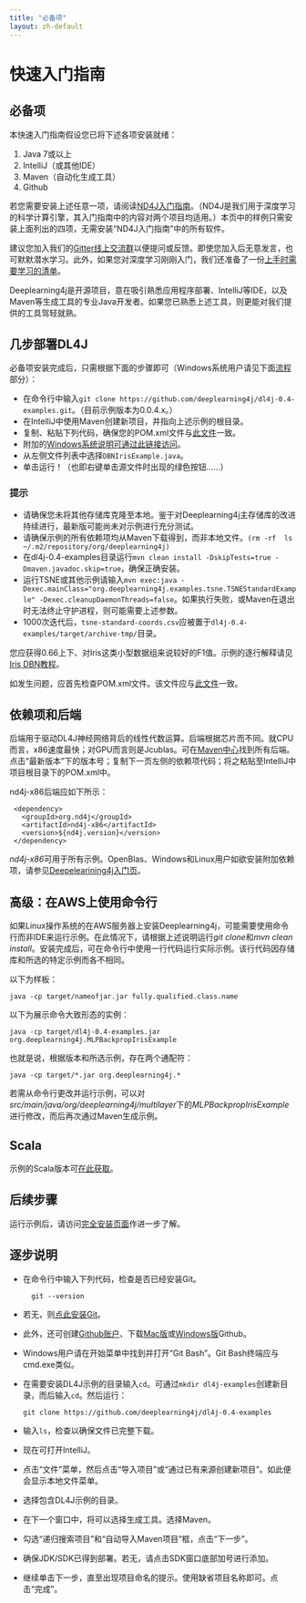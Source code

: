 ```yaml
---
title: "必备项"
layout: zh-default
---
```


# 快速入门指南

## 必备项

本快速入门指南假设您已将下述各项安装就绪：

1. Java 7或以上
2. IntelliJ（或其他IDE）
3. Maven（自动化生成工具）
4. Github

若您需要安装上述任意一项，请阅读[ND4J入门指南](http://nd4j.org/zh-getstarted.html)。（ND4J是我们用于深度学习的科学计算引擎，其入门指南中的内容对两个项目均适用。）本页中的样例只需安装上面列出的四项，无需安装“ND4J入门指南”中的所有软件。

建议您加入我们的[Gitter线上交流群](https://gitter.im/deeplearning4j/deeplearning4j)以便提问或反馈。即使您加入后无意发言，也可默默潜水学习。此外，如果您对深度学习刚刚入门，我们还准备了一份[上手时需要学习的清单](./deeplearningforbeginners.html)。

Deeplearning4j是开源项目，意在吸引熟悉应用程序部署、IntelliJ等IDE，以及Maven等生成工具的专业Java开发者。如果您已熟悉上述工具，则更能对我们提供的工具驾轻就熟。

## 几步部署DL4J

必备项安装完成后，只需根据下面的步骤即可（Windows系统用户请见下面[流程](#walk)部分）：

* 在命令行中输入`git clone https://github.com/deeplearning4j/dl4j-0.4-examples.git`。（目前示例版本为0.0.4.x。）
* 在IntelliJ中使用Maven创建新项目，并指向上述示例的根目录。
* 复制、粘贴下列代码，确保您的POM.xml文件与[此文件](https://github.com/deeplearning4j/dl4j-0.4-examples/blob/master/pom.xml)一致。
* 附加的[Windows系统说明可通过此链接访问](./zh-gettingstarted.html#windows)。
* 从左侧文件列表中选择`DBNIrisExample.java`。
* 单击运行！（也即右键单击源文件时出现的绿色按钮……）

### 提示

* 请确保您未将其他存储库克隆至本地。鉴于对Deeplearning4j主存储库的改进持续进行，最新版可能尚未对示例进行充分测试。
* 请确保示例的所有依赖项均从Maven下载得到，而非本地文件。`(rm -rf  ls ~/.m2/repository/org/deeplearning4j)`
* 在dl4j-0.4-examples目录运行`mvn clean install -DskipTests=true -Dmaven.javadoc.skip=true`，确保正确安装。
* 运行TSNE或其他示例请输入`mvn exec:java -Dexec.mainClass="org.deeplearning4j.examples.tsne.TSNEStandardExample" -Dexec.cleanupDaemonThreads=false`。如果执行失败，或Maven在退出时无法终止守护进程，则可能需要上述参数。
* 1000次迭代后，`tsne-standard-coords.csv`应被置于`dl4j-0.4-examples/target/archive-tmp/`目录。

您应获得0.66上下、对Iris这类小型数据组来说较好的F1值。示例的逐行解释请见[Iris DBN教程](./iris-flower-dataset-tutorial.html)。

如发生问题，应首先检查POM.xml文件。该文件应与[此文件](https://github.com/deeplearning4j/dl4j-0.4-examples/blob/master/pom.xml)一致。

## 依赖项和后端

后端用于驱动DL4J神经网络背后的线性代数运算。后端根据芯片而不同。就CPU而言，x86速度最快；对GPU而言则是Jcublas。可在[Maven中心](https://search.maven.org)找到所有后端。点击“最新版本”下的版本号；复制下一页左侧的依赖项代码；将之粘贴至IntelliJ中项目根目录下的POM.xml中。

nd4j-x86后端应如下所示：

     <dependency>
       <groupId>org.nd4j</groupId>
       <artifactId>nd4j-x86</artifactId>
       <version>${nd4j.version}</version>
     </dependency>

*nd4j-x86*可用于所有示例。OpenBlas、Windows和Linux用户如欲安装附加依赖项，请参见[Deepelearining4j入门页](./zh-gettingstarted.html#open)。

## 高级：在AWS上使用命令行

如果Linux操作系统的在AWS服务器上安装Deeplearning4j，可能需要使用命令行而非IDE来运行示例。在此情况下，请根据上述说明运行*git clone*和*mvn clean install*。安装完成后，可在命令行中使用一行代码运行实际示例。该行代码因存储库和所选的特定示例而各不相同。

以下为样板：

    java -cp target/nameofjar.jar fully.qualified.class.name

以下为展示命令大致形态的实例：

    java -cp target/dl4j-0.4-examples.jar org.deeplearning4j.MLPBackpropIrisExample

也就是说，根据版本和所选示例，存在两个通配符：

    java -cp target/*.jar org.deeplearning4j.*

若需从命令行更改并运行示例，可以对*src/main/java/org/deeplearning4j/multilayer*下的*MLPBackpropIrisExample*进行修改，而后再次通过Maven生成示例。

## Scala

示例的Scala版本可[在此获取](https://github.com/kogecoo/dl4j-0.4-examples-scala)。

## 后续步骤

运行示例后，请访问[完全安装页面](./gettingstarted.html)作进一步了解。

## <a name="walk">逐步说明</a>

* 在命令行中输入下列代码，检查是否已经安装Git。

		git --version

* 若无，则[点此安装Git](https://git-scm.herokuapp.com/book/en/v2/Getting-Started-Installing-Git)。
* 此外，还可创建[Github账户](https://github.com/join)、下载[Mac版](https://mac.github.com/)或[Windows版](https://windows.github.com/)Github。
* Windows用户请在开始菜单中找到并打开“Git Bash”。Git Bash终端应与cmd.exe类似。
* 在需要安装DL4J示例的目录输入`cd`。可通过`mkdir dl4j-examples`创建新目录，而后输入`cd`。然后运行：

    `git clone https://github.com/deeplearning4j/dl4j-0.4-examples`
* 输入`ls`，检查以确保文件已完整下载。
* 现在可打开IntelliJ。
* 点击“文件”菜单，然后点击“导入项目”或“通过已有来源创建新项目”。如此便会显示本地文件菜单。
* 选择包含DL4J示例的目录。
* 在下一个窗口中，将可以选择生成工具。选择Maven。
* 勾选“递归搜索项目”和“自动导入Maven项目”框，点击“下一步”。
* 确保JDK/SDK已得到部署。若无，请点击SDK窗口底部加号进行添加。
* 继续单击下一步，直至出现项目命名的提示。使用缺省项目名称即可。点击“完成”。
